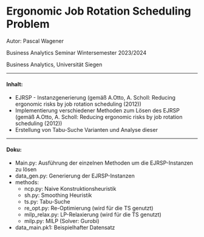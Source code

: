 # Ergonomic Job Rotation Scheduling Problem

Autor: Pascal Wagener

Business Analytics Seminar Wintersemester 2023/2024

Business Analytics, Universität Siegen

---

#### Inhalt:
* EJRSP - Instanzgenerierung (gemäß A.Otto, A. Scholl: Reducing ergonomic risks by job rotation scheduling (2012))
* Implementierung verschiedener Methoden zum Lösen des EJRSP (gemäß A.Otto, A. Scholl: Reducing ergonomic risks by job rotation scheduling (2012))
* Erstellung von Tabu-Suche Varianten und Analyse dieser

---

#### Doku:
* Main.py: Ausführung der einzelnen Methoden um die EJRSP-Instanzen zu lösen
* data_gen.py: Generierung der EJRSP-Instanzen
* methods:
    * ncp.py: Naive Konstruktionsheuristik
    * sh.py: Smoothing Heuristik
    * ts.py: Tabu-Suche
    * re_opt.py: Re-Optimierung (wird für die TS genutzt)
    * milp_relax.py: LP-Relaxierung (wird für die TS genutzt)
    * milp.py: MILP (Solver: Gurobi)
* data_main.pk1: Beispielhafter Datensatz
